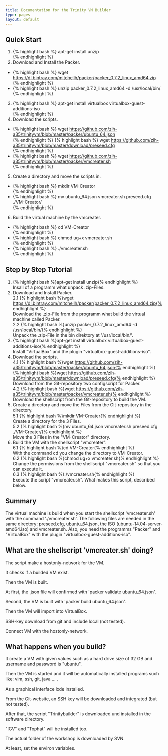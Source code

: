 ```yaml
---
title: Documentation for the Trinity VM Builder
type: pages
layout: default
---
```


Quick Start
-----------

1. {% highlight bash %}
apt-get install unzip  
{% endhighlight %}
2. Download and Install the Packer.  
  * {% highlight bash %}
wget https://dl.bintray.com/mitchellh/packer/packer_0.7.2_linux_amd64.zip  
{% endhighlight %}
  * {% highlight bash %}
unzip packer_0.7.2_linux_amd64 -d /usr/local/bin/  
{% endhighlight %}
3. {% highlight bash %}
apt-get install virtualbox virtualbox-guest-additions-iso  
{% endhighlight %}
4. Download the scripts.  
  * {% highlight bash %}
wget https://github.com/zih-a35/trinityvm/blob/master/packer/ubuntu_64.json  
{% endhighlight %}
  {% highlight bash %}
wget https://github.com/zih-a35/trinityvm/blob/master/download/preseed.cfg  
{% endhighlight %}
  * {% highlight bash %}
wget https://github.com/zih-a35/trinityvm/blob/master/packer/vmcreater.sh  
{% endhighlight %}
5. Create a directory and move the scripts in.  
  * {% highlight bash %}
mkdir VM-Creator  
{% endhighlight %}
  * {% highlight bash %}
mv ubuntu_64.json vmcreater.sh preseed.cfg ./VM-Creator/  
{% endhighlight %}
6. Build the virtual machine by the vmcreater.  
  * {% highlight bash %}
cd VM-Creator  
{% endhighlight %}
  * {% highlight bash %}
chmod ug+x vmcreater.sh  
{% endhighlight %}
  * {% highlight bash %}
./vmcreater.sh  
{% endhighlight %}




Step by Step Tutorial
---------------------

1. {% highlight bash %}apt-get install unzip{% endhighlight %}  
	Insall of a programm what unpack .zip-Files.  
2. Download and Install Packer.  
2.1 {% highlight bash %}wget https://dl.bintray.com/mitchellh/packer/packer_0.7.2_linux_amd64.zip{% endhighlight %}  
	Download the .zip-File from the programm what build the virtual machine called Packer.  
2.2 {% highlight bash %}unzip packer_0.7.2_linux_amd64 -d /usr/local/bin/{% endhighlight %}  
	Unpack the .zip-File in the bin direktory at '/usr/local/bin/'.  
3. {% highlight bash %}apt-get install virtualbox virtualbox-guest-additions-iso{% endhighlight %}  
	Install "VirtualBox" and the plugin "virtualbox-guest-additions-iso".  
4. Download the scripts.  
4.1 {% highlight bash %}wget https://github.com/zih-a35/trinityvm/blob/master/packer/ubuntu_64.json{% endhighlight %}  
	{% highlight bash %}wget https://github.com/zih-a35/trinityvm/blob/master/download/preseed.cfg{% endhighlight %}  
	Download from the Git-repository two configscript for Packer.  
4.2 {% highlight bash %}wget https://github.com/zih-a35/trinityvm/blob/master/packer/vmcreater.sh{% endhighlight %}  
	Download the shellscript from the Git-repository to build the VM.  
5. Create a directory and move the Files from the Git-repository in the directory.  
5.1 {% highlight bash %}mkdir VM-Creater{% endhighlight %}  
	Create a directory for the 3 Files.  
5.2 {% highlight bash %}mv ubuntu_64.json vmcreater.sh preseed.cfg ./VM-Creater/{% endhighlight %}  
	Move the 3 Files in the "VM-Creator" directory.  
6. Build the VM with the shellscript "vmcreater".  
6.1 {% highlight bash %}cd VM-Creater{% endhighlight %}  
	With the command cd you change the directory to VM-Creator.  
6.2 {% highlight bash %}chmod ug+x vmcreater.sh{% endhighlight %}  
	Change the permissions from the shellscript "vmcreater.sh" so that you can execute it.  
6.3 {% highlight bash %}./vmcreater.sh{% endhighlight %}  
	Execute the script "vmcreater.sh". What makes this script, described below.  




Summary
-------

The virtual machine is build when you start the shellscript 'vmcreater.sh' with the command './vmcreater.sh'.
The following files are needed in the same directory: preseed.cfg, ubuntu_64.json, the ISO (ubuntu-14.04-server-amd64.iso) and vmcreater.sh.
Also, you need the programms "Packer" and "VirtualBox" with the plugin "virtualbox-guest-additions-iso".




What are the shellscript 'vmcreater.sh' doing?
----------------------------------------------

The script make a hostonly-network for the VM.

It checks if a builded VM exist.

Then the VM is built.

At first, the .json file will confirmed with 'packer validate ubuntu_64.json'.

Second, the VM is built with 'packer build ubuntu_64.json'.

Then the VM will import into VirtualBox.

SSH-key download from git and include local (not tested).

Connect VM with the hostonly-network.




What happens when you build?
----------------------------

It create a VM with given values such as a hard drive size of 32 GB and username and password is "ubuntu".

Then the VM is started and it will be automatically installed programs such like: vim, ssh, git, java ... .

As a graphical interface lxde installed.

From the Git-website, an SSH key will be downloaded and integrated (but not tested).

After that, the script "Trinitybuilder" is downloaded und installed in the software directory.

"IGV" and "Tophat" will be installed too.

The actual folder of the workshop is downloaded by SVN.

At least, set the environ variables.




